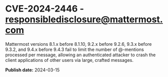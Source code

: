 # CVE-2024-2446 - responsibledisclosure@mattermost.com

Mattermost versions 8.1.x before 8.1.10, 9.2.x before 9.2.6, 9.3.x before 9.3.2, and 9.4.x before 9.4.3 fail to limit the number of @-mentions processed per message, allowing an authenticated attacker to crash the client applications of other users via large, crafted messages.



**Publish date:** 2024-03-15

